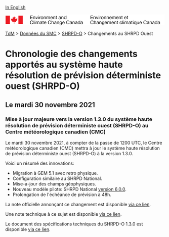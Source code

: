 [In English](changelog_hrdps_en.md)

![ECCC logo](../../img_eccc-logo.png)

[TdM](../../readme_fr.md) > [Données du SMC](../readme_fr.md) > [SHRPD-O](readme_hrdps-w_fr.md) > Changements au SHRPD Ouest

# Chronologie des changements apportés au système haute résolution de prévision déterministe ouest (SHRPD-O)

## Le mardi 30 novembre 2021

### Mise à jour majeure vers la version 1.3.0 du système haute résolution de prévision déterministe ouest (SHRPD-O) au Centre météorologique canadien (CMC)

Le mardi 30 novembre 2021, à compter de la passe de 1200 UTC, le Centre météorologique canadien (CMC) mettra à jour le système haute résolution de prévision déterministe ouest (SHRPD-O) à la version 1.3.0.

Voici un résumé des innovations: 
* Migration à GEM 5.1 avec retro physique.
* Configuration similaire au SHRPD National.
* Mise-a-jour des champs géophysiques.
* Nouveau modèle pilote: SHRPD National [version 6.0.0](../nwp_hrdps/changelog_hrdps_fr.md#le-mardi-30-november-2021).
* Prolongation de l'échéance de prévision à 48h.

La note officielle annonçant ce changement est disponible [via ce lien](http://dd.meteo.gc.ca/doc/genots/2021/11/29/NOCN03_CWAO_XXXXX).

Une note technique à ce sujet est disponible [via ce lien](https://collaboration.cmc.ec.gc.ca/cmc/cmoi/product_guide/docs/tech_notes/technote_hrdps-w_130_f.pdf).

Le document des spécifications techniques du SHRPD-O 1.3.0 est disponible [via ce lien](https://collaboration.cmc.ec.gc.ca/cmc/cmoi/product_guide/docs/tech_specifications/tech_specifications_HRDPS-W_1.3.0_f.pdf).

